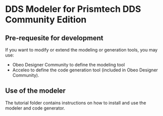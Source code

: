 # DDS Modeler for Prismtech DDS Community Edition

## Pre-requesite for development

If you want to modify or extend the modeling or generation tools, you may use:
- Obeo Designer Community to define the modeling tool
- Acceleo to define the code generation tool (included in Obeo Designer Community).

## Use of the modeler

The tutorial folder contains instructions on how to install and use the modeler and code generator.
